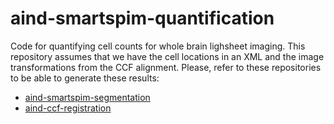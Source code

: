 # aind-smartspim-quantification

Code for quantifying cell counts for whole brain lighsheet imaging. This repository assumes that we have the cell locations in an XML and the image transformations from the CCF alignment.
Please, refer to these repositories to be able to generate these results:

- [aind-smartspim-segmentation](https://github.com/AllenNeuralDynamics/aind-SmartSPIM-segmentation)
- [aind-ccf-registration](https://github.com/AllenNeuralDynamics/aind-ccf-registration)
